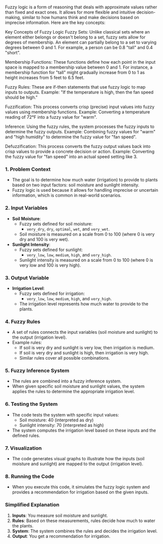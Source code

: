 Fuzzy logic is a form of reasoning that deals with approximate values rather than fixed and exact ones. It allows for more flexible and intuitive decision-making, similar to how humans think and make decisions based on imprecise information. Here are the key concepts:

Key Concepts of Fuzzy Logic
Fuzzy Sets: Unlike classical sets where an element either belongs or doesn't belong to a set, fuzzy sets allow for degrees of membership. An element can partially belong to a set to varying degrees between 0 and 1.
For example, a person can be 0.8 "tall" and 0.4 "short".

Membership Functions: These functions define how each point in the input space is mapped to a membership value between 0 and 1.
For instance, a membership function for "tall" might gradually increase from 0 to 1 as height increases from 5 feet to 6.5 feet.

Fuzzy Rules: These are if-then statements that use fuzzy logic to map inputs to outputs.
Example: "If the temperature is high, then the fan speed should be high."

Fuzzification: This process converts crisp (precise) input values into fuzzy values using membership functions.
Example: Converting a temperature reading of 72°F into a fuzzy value for "warm".

Inference: Using the fuzzy rules, the system processes the fuzzy inputs to determine the fuzzy outputs.
Example: Combining fuzzy values for "warm" and "high humidity" to determine the fuzzy value for "fan speed".

Defuzzification: This process converts the fuzzy output values back into crisp values to provide a concrete decision or action.
Example: Converting the fuzzy value for "fan speed" into an actual speed setting like 3.

### 1. **Problem Context**
- The goal is to determine how much water (irrigation) to provide to plants based on two input factors: soil moisture and sunlight intensity.
- Fuzzy logic is used because it allows for handling imprecise or uncertain information, which is common in real-world scenarios.

### 2. **Input Variables**
   - **Soil Moisture**:
     - Fuzzy sets defined for soil moisture:
       - `very_dry`, `dry`, `optimal`, `wet`, and `very_wet`.
     - Soil moisture is measured on a scale from 0 to 100 (where 0 is very dry and 100 is very wet).
   - **Sunlight Intensity**:
     - Fuzzy sets defined for sunlight:
       - `very_low`, `low`, `medium`, `high`, and `very_high`.
     - Sunlight intensity is measured on a scale from 0 to 100 (where 0 is very low and 100 is very high).

### 3. **Output Variable**
   - **Irrigation Level**:
     - Fuzzy sets defined for irrigation:
       - `very_low`, `low`, `medium`, `high`, and `very_high`.
     - The irrigation level represents how much water to provide to the plants.

### 4. **Fuzzy Rules**
   - A set of rules connects the input variables (soil moisture and sunlight) to the output (irrigation level).
   - Example rules:
     - If soil is very dry and sunlight is very low, then irrigation is medium.
     - If soil is very dry and sunlight is high, then irrigation is very high.
     - Similar rules cover all possible combinations.

### 5. **Fuzzy Inference System**
   - The rules are combined into a fuzzy inference system.
   - When given specific soil moisture and sunlight values, the system applies the rules to determine the appropriate irrigation level.

### 6. **Testing the System**
   - The code tests the system with specific input values:
     - Soil moisture: 40 (interpreted as dry)
     - Sunlight intensity: 70 (interpreted as high)
   - The system computes the irrigation level based on these inputs and the defined rules.

### 7. **Visualization**
   - The code generates visual graphs to illustrate how the inputs (soil moisture and sunlight) are mapped to the output (irrigation level).

### 8. **Running the Code**
   - When you execute this code, it simulates the fuzzy logic system and provides a recommendation for irrigation based on the given inputs.

### Simplified Explanation
1. **Inputs**: You measure soil moisture and sunlight.
2. **Rules**: Based on these measurements, rules decide how much to water the plants.
3. **System**: The system combines the rules and decides the irrigation level.
4. **Output**: You get a recommendation for irrigation.

